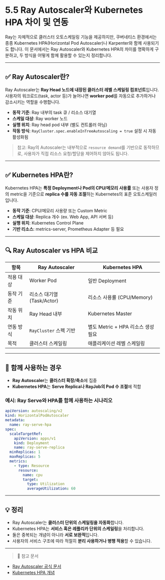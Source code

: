 # 5.5 Ray Autoscaler와 Kubernetes HPA 차이 및 연동

Ray는 자체적으로 클러스터 오토스케일링 기능을 제공하지만, 쿠버네티스 환경에서는 종종 Kubernetes HPA(Horizontal Pod Autoscaler)나 Karpenter와 함께 사용되기도 합니다. 이 문서에서는 Ray Autoscaler와 Kubernetes HPA의 차이를 명확하게 구분하고, 두 방식을 어떻게 함께 활용할 수 있는지 정리합니다.

---

## ✅ Ray Autoscaler란?

Ray Autoscaler는 **Ray Head 노드에 내장된 클러스터 레벨 스케일링 컴포넌트**입니다. 사용자의 워크로드(task, actor 등)가 늘어나면 **worker pod**를 자동으로 추가하거나 감소시키는 역할을 수행합니다.

- **동작 기준**: Ray 내부의 task 큐 / 리소스 대기열
- **스케일 대상**: Ray worker 노드
- **실행 위치**: Ray head pod 내부 (별도 컨트롤러 아님)
- **작동 방식**: `RayCluster.spec.enableInTreeAutoscaling = true` 설정 시 자동 활성화됨

> 참고: Ray의 Autoscaler는 내부적으로 `resource demand`를 기반으로 동작하므로, 사용자가 직접 리소스 요청/할당을 제어하지 않아도 됩니다.

---

## ✅ Kubernetes HPA란?

Kubernetes HPA는 **특정 Deployment나 Pod의 CPU/메모리 사용률** 또는 사용자 정의 metric을 기준으로 **replica 수를 자동 조절**하는 Kubernetes의 표준 오토스케일러입니다.

- **동작 기준**: CPU/메모리 사용량 또는 Custom Metric
- **스케일 대상**: Replica 개수 (ex. Web App, API 서버 등)
- **실행 위치**: Kubernetes Control Plane
- **기반 리소스**: metrics-server, Prometheus Adapter 등 필요

---

## 🔍 Ray Autoscaler vs HPA 비교

| 항목 | Ray Autoscaler | Kubernetes HPA |
|------|----------------|----------------|
| 적용 대상 | Worker Pod | 일반 Deployment |
| 동작 기준 | 리소스 대기열 (Task/Actor) | 리소스 사용률 (CPU/Memory) |
| 작동 위치 | Ray Head 내부 | Kubernetes Master |
| 연동 방식 | `RayCluster` 스펙 기반 | 별도 Metric + HPA 리소스 생성 필요 |
| 목적 | 클러스터 스케일링 | 애플리케이션 레벨 스케일링 |

---

## 🔧 함께 사용하는 경우

- **Ray Autoscaler**는 **클러스터 확장/축소**에 집중
- **Kubernetes HPA**는 **Serve Replica나 RayJob의 Pod 수 조절**에 적합

### 예시: Ray Serve와 HPA를 함께 사용하는 시나리오

```yaml
apiVersion: autoscaling/v2
kind: HorizontalPodAutoscaler
metadata:
  name: ray-serve-hpa
spec:
  scaleTargetRef:
    apiVersion: apps/v1
    kind: Deployment
    name: ray-serve-replica
  minReplicas: 1
  maxReplicas: 5
  metrics:
    - type: Resource
      resource:
        name: cpu
        target:
          type: Utilization
          averageUtilization: 60
```

---

## 💡 정리

- Ray Autoscaler는 **클러스터 단위의 스케일링을 자동화**합니다.
- Kubernetes HPA는 **서비스 혹은 레플리카 단위의 스케일링**을 처리합니다.
- 둘은 중복되는 개념이 아니라 **서로 보완적**입니다.
- 사용자의 서비스 구조에 따라 적절히 **분리 사용하거나 병행 적용**할 수 있습니다.

---

> 🔗 참고 문서  
- [Ray Autoscaler 공식 문서](https://docs.ray.io/en/latest/cluster/autoscaling.html)  
- [Kubernetes HPA 개념](https://kubernetes.io/docs/tasks/run-application/horizontal-pod-autoscale/)  
